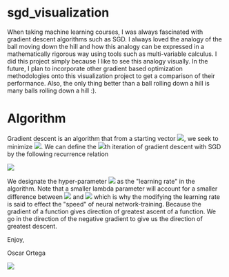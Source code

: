 

# sgd_visualization

When taking machine learning courses, I was always fascinated with gradient descent algorithms such as SGD.
I always loved the analogy of the ball moving down the hill and how this analogy can be expressed in a mathematically rigorous way using tools such as multi-variable calculus. 
I did this project simply because I like to see this analogy visually. In the future, I plan to incorporate other gradient based optimization methodologies onto this visualization project to get a comparison of their performance. 
Also, the only thing better than a ball rolling down a hill is many balls rolling down a hill :).

# Algorithm
Gradient descent is an algorithm that from a starting vector <img src="https://render.githubusercontent.com/render/math?math=x">, we seek to minimize <img src="https://render.githubusercontent.com/render/math?math=f(x)">. We can define the <img src="https://render.githubusercontent.com/render/math?math=n">th iteration of gradient descent with SGD by the following recurrence relation

<img src="https://render.githubusercontent.com/render/math?math=\large x_{\text{new}} =  x_{\text{old}} - \lambda \nabla_{x} f ">

We designate the hyper-parameter <img src="https://render.githubusercontent.com/render/math?math=\lambda"> as the "learning rate" in the algorithm. Note that a smaller lambda parameter will account for a smaller difference between <img src="https://render.githubusercontent.com/render/math?math=x_{\text{new}}"> and <img src="https://render.githubusercontent.com/render/math?math=x_{\text{old}}"> which is why the modifying the learning rate is said to effect the "speed" of neural network-training. Because the gradient of a function gives direction of greatest ascent of a function. We go in the direction of the negative gradient to give us the direction of greatest descent.



Enjoy,


Oscar Ortega

![](https://github.com/oortega20/sgd_visualization/blob/master/sgd.gif)
